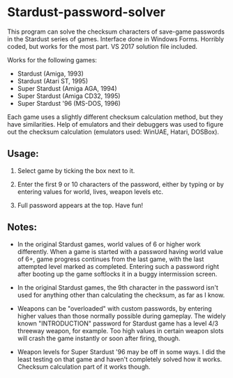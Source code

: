 # Stardust-password-solver
This program can solve the checksum characters of save-game passwords in the Stardust series of games. Interface done in Windows Forms. Horribly coded, but works for the most part. VS 2017 solution file included.

Works for the following games:
* Stardust (Amiga, 1993)
* Stardust (Atari ST, 1995)
* Super Stardust (Amiga AGA, 1994)
* Super Stardust (Amiga CD32, 1995)
* Super Stardust '96 (MS-DOS, 1996)

Each game uses a slightly different checksum calculation method, but they have similarities. Help of emulators and their debuggers was used to figure out the checksum calculation (emulators used: WinUAE, Hatari, DOSBox).


## Usage:

1. Select game by ticking the box next to it.

2. Enter the first 9 or 10 characters of the password, either by typing or by entering values for world, lives, weapon levels etc.

3. Full password appears at the top. Have fun!


## Notes:

* In the original Stardust games, world values of 6 or higher work differently. When a game is started with a password having world value of 6+, game progress continues from the last game, with the last attempted level marked as completed. Entering such a password right after booting up the game softlocks it in a buggy intermission screen.

* In the original Stardust games, the 9th character in the password isn't used for anything other than calculating the checksum, as far as I know.

* Weapons can be "overloaded" with custom passwords, by entering higher values than those normally possible during gameplay. The widely known "INTRODUCTION" password for Stardust game has a level 4/3 threeway weapon, for example. Too high values in certain weapon slots will crash the game instantly or soon after firing, though.

* Weapon levels for Super Stardust '96 may be off in some ways. I did the least testing on that game and haven't completely solved how it works. Checksum calculation part of it works though.

